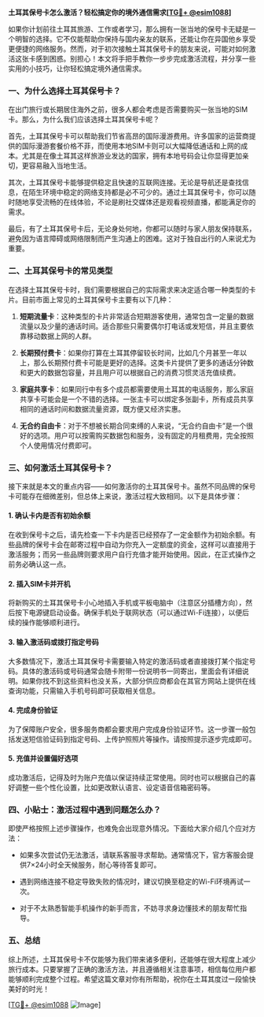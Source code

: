 **土耳其保号卡怎么激活？轻松搞定你的境外通信需求[[TG💪+ @esim1088](https://t.me/s/esim1088)]**

如果你计划前往土耳其旅游、工作或者学习，那么拥有一张当地的保号卡无疑是一个明智的选择。它不仅能帮助你保持与国内亲友的联系，还能让你在异国他乡享受更便捷的网络服务。然而，对于初次接触土耳其保号卡的朋友来说，可能对如何激活这张卡感到困惑。别担心！本文将手把手教你一步步完成激活流程，并分享一些实用的小技巧，让你轻松搞定境外通信需求。

### 一、为什么选择土耳其保号卡？

在出门旅行或长期居住海外之前，很多人都会考虑是否需要购买一张当地的SIM卡。那么，为什么我们应该选择土耳其保号卡呢？

首先，土耳其保号卡可以帮助我们节省高昂的国际漫游费用。许多国家的运营商提供的国际漫游套餐价格不菲，而使用本地SIM卡则可以大幅降低通话和上网的成本。尤其是在像土耳其这样旅游业发达的国家，拥有本地号码会让你显得更加亲切，更容易融入当地生活。

其次，土耳其保号卡能够提供稳定且快速的互联网连接。无论是导航还是查找信息，在陌生环境中稳定的网络支持都是必不可少的。通过土耳其保号卡，你可以随时随地享受流畅的在线体验，不论是刷社交媒体还是观看视频直播，都能满足你的需求。

最后，有了土耳其保号卡后，无论身处何地，你都可以随时与家人朋友保持联系，避免因为语言障碍或网络限制而产生沟通上的困难。这对于独自出行的人来说尤为重要。

### 二、土耳其保号卡的常见类型

在选择土耳其保号卡时，我们需要根据自己的实际需求来决定适合哪一种类型的卡片。目前市面上常见的土耳其保号卡主要有以下几种：

1. **短期流量卡**：这种类型的卡片非常适合短期游客使用，通常包含一定量的数据流量以及少量的通话时间。适合那些只需要偶尔打电话或发短信，并且主要依靠移动数据上网的人群。
   
2. **长期预付费卡**：如果你打算在土耳其停留较长时间，比如几个月甚至一年以上，那么长期预付费卡可能是更好的选择。这类卡片提供了更多的通话分钟数和更大的数据包容量，并且用户可以根据自己的消费习惯灵活充值续费。

3. **家庭共享卡**：如果同行中有多个成员都需要使用土耳其的电话服务，那么家庭共享卡可能会是一个不错的选择。一张主卡可以绑定多张副卡，所有成员共享相同的通话时间和数据流量资源，既方便又经济实惠。

4. **无合约自由卡**：对于不想被长期合同束缚的人来说，“无合约自由卡”是一个很好的选项。用户可以按需购买数据包和服务，没有固定的月租费用，完全按照个人使用情况付费即可。

### 三、如何激活土耳其保号卡？

接下来就是本文的重点内容——如何激活你的土耳其保号卡。虽然不同品牌的保号卡可能存在细微差别，但总体上来说，激活过程大致相同。以下是具体步骤：

#### 1. 确认卡内是否有初始余额

在收到保号卡之后，请先检查一下卡内是否已经预存了一定金额作为初始余额。有些品牌的保号卡会在邮寄过程中自动为你充入一定额度的资金，这样可以直接用于激活服务；而另一些品牌则要求用户自行充值才能开始使用。因此，在正式操作之前务必确认这一点。

#### 2. 插入SIM卡并开机

将新购买的土耳其保号卡小心地插入手机或平板电脑中（注意区分插槽方向），然后按下电源键启动设备。确保手机处于联网状态（可以通过Wi-Fi连接），以便后续的操作能够顺利进行。

#### 3. 输入激活码或拨打指定号码

大多数情况下，激活土耳其保号卡需要输入特定的激活码或者直接拨打某个指定号码。具体的激活码或号码通常会随卡附带一份说明书一同寄出，里面会有详细说明。如果你找不到这些资料也没关系，大部分供应商都会在其官方网站上提供在线查询功能，只需输入手机号码即可获取相关信息。

#### 4. 完成身份验证

为了保障账户安全，很多服务商都会要求用户完成身份验证环节。这一步骤一般包括发送短信验证码到指定号码、上传护照照片等操作。请按照提示逐步完成即可。

#### 5. 充值并设置偏好选项

成功激活后，记得及时为账户充值以保证持续正常使用。同时也可以根据自己的喜好调整一些个性化设置，比如更改默认语言、设定语音信箱密码等。

### 四、小贴士：激活过程中遇到问题怎么办？

即使严格按照上述步骤操作，也难免会出现意外情况。下面给大家介绍几个应对方法：

- 如果多次尝试仍无法激活，请联系客服寻求帮助。通常情况下，官方客服会提供7×24小时全天候服务，耐心等待答复即可。
  
- 遇到网络连接不稳定导致失败的情况时，建议切换至稳定的Wi-Fi环境再试一次。

- 对于不太熟悉智能手机操作的新手而言，不妨寻求身边懂技术的朋友帮忙指导。

### 五、总结

综上所述，土耳其保号卡不仅能够为我们带来诸多便利，还能够在很大程度上减少旅行成本。只要掌握了正确的激活方法，并且遵循相关注意事项，相信每位用户都能够顺利完成整个过程。希望这篇文章对你有所帮助，祝你在土耳其度过一段愉快美好的时光！

[[TG💪+ @esim1088](https://t.me/s/esim1088) ![Image](https://i.postimg.cc/4NQfJmqS/Snipaste-2025-05-13-00-14-12.png)]